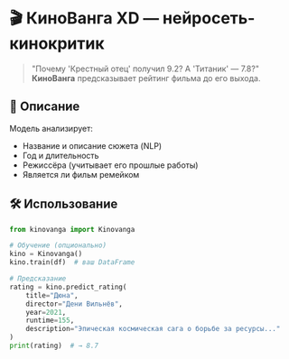 # 🎬 КиноВанга XD — нейросеть-кинокритик

> "Почему 'Крестный отец' получил 9.2? А 'Титаник' — 7.8?"  
> **КиноВанга** предсказывает рейтинг фильма до его выхода.

## 📌 Описание

Модель анализирует:
- Название и описание сюжета (NLP)
- Год и длительность
- Режиссёра (учитывает его прошлые работы)
- Является ли фильм ремейком

## 🛠️ Использование

```python
from kinovanga import Kinovanga

# Обучение (опционально)
kino = Kinovanga()
kino.train(df)  # ваш DataFrame

# Предсказание
rating = kino.predict_rating(
    title="Дюна",
    director="Дени Вильнёв",
    year=2021,
    runtime=155,
    description="Эпическая космическая сага о борьбе за ресурсы..."
)
print(rating)  # → 8.7